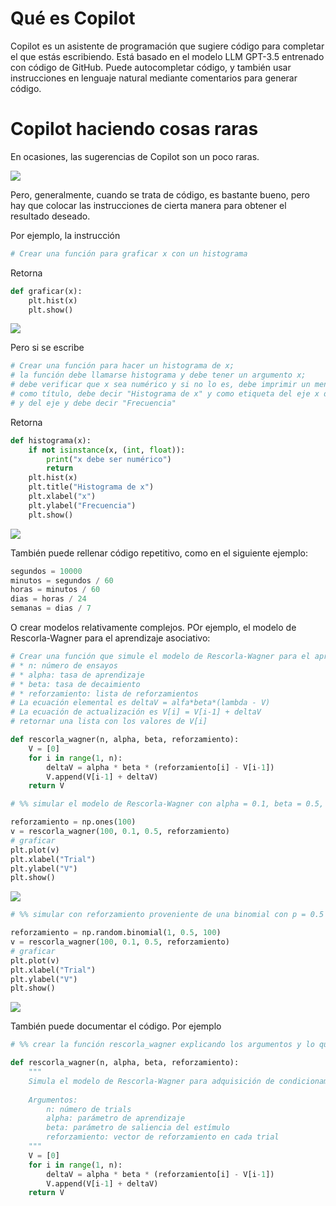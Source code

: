 # Qué es Copilot

Copilot es un asistente de programación que sugiere código para completar el que estás escribiendo. Está basado en el modelo LLM GPT-3.5 entrenado con código de GitHub. Puede autocompletar código, y también usar instrucciones en lenguaje natural mediante comentarios para generar código.

# Copilot haciendo cosas raras

En ocasiones, las sugerencias de Copilot son un poco raras. 

![](2023-08-24-13-28-31.png)

Pero, generalmente, cuando se trata de código, es bastante bueno, pero hay que colocar las instrucciones de cierta manera para obtener el resultado deseado.

Por ejemplo, la instrucción

```python
# Crear una función para graficar x con un histograma
```
Retorna

```python
def graficar(x):
    plt.hist(x)
    plt.show()
```

![](2023-09-05-18-33-08.png)

Pero si se escribe

```python
# Crear una función para hacer un histograma de x; 
# la función debe llamarse histograma y debe tener un argumento x; 
# debe verificar que x sea numérico y si no lo es, debe imprimir un mensaje de error;
# como título, debe decir "Histograma de x" y como etiqueta del eje x debe decir "x", 
# y del eje y debe decir "Frecuencia"
```

Retorna

```python
def histograma(x):
    if not isinstance(x, (int, float)):
        print("x debe ser numérico")
        return
    plt.hist(x)
    plt.title("Histograma de x")
    plt.xlabel("x")
    plt.ylabel("Frecuencia")
    plt.show()
```

![](2023-09-05-18-33-33.png)

También puede rellenar código repetitivo, como en el siguiente ejemplo:

```python
segundos = 10000
minutos = segundos / 60
horas = minutos / 60
dias = horas / 24
semanas = dias / 7
```

O crear modelos relativamente complejos. POr ejemplo, el modelo de Rescorla-Wagner para el aprendizaje asociativo:

```python
# Crear una función que simule el modelo de Rescorla-Wagner para el aprendizaje asociativo con los siguientes argumentos:
# * n: número de ensayos
# * alpha: tasa de aprendizaje
# * beta: tasa de decaimiento
# * reforzamiento: lista de reforzamientos
# La ecuación elemental es deltaV = alfa*beta*(lambda - V)
# La ecuación de actualización es V[i] = V[i-1] + deltaV
# retornar una lista con los valores de V[i]

def rescorla_wagner(n, alpha, beta, reforzamiento):
    V = [0]
    for i in range(1, n):
        deltaV = alpha * beta * (reforzamiento[i] - V[i-1])
        V.append(V[i-1] + deltaV)
    return V

# %% simular el modelo de Rescorla-Wagner con alpha = 0.1, beta = 0.5, lambda = 1 y 100 trials

reforzamiento = np.ones(100)
v = rescorla_wagner(100, 0.1, 0.5, reforzamiento)
# graficar
plt.plot(v)
plt.xlabel("Trial")
plt.ylabel("V")
plt.show()
```

![](2023-09-05-19-01-35.png)

```python
# %% simular con reforzamiento proveniente de una binomial con p = 0.5

reforzamiento = np.random.binomial(1, 0.5, 100)
v = rescorla_wagner(100, 0.1, 0.5, reforzamiento)
# graficar
plt.plot(v)
plt.xlabel("Trial")
plt.ylabel("V")
plt.show()
```
![](2023-09-05-19-02-07.png)

También puede documentar el código. Por ejemplo

```python
# %% crear la función rescorla_wagner explicando los argumentos y lo que hace la función

def rescorla_wagner(n, alpha, beta, reforzamiento):
    """
    Simula el modelo de Rescorla-Wagner para adquisición de condicionamiento clásico.
    
    Argumentos:
        n: número de trials
        alpha: parámetro de aprendizaje
        beta: parámetro de saliencia del estímulo
        reforzamiento: vector de reforzamiento en cada trial
    """
    V = [0]
    for i in range(1, n):
        deltaV = alpha * beta * (reforzamiento[i] - V[i-1])
        V.append(V[i-1] + deltaV)
    return V
```